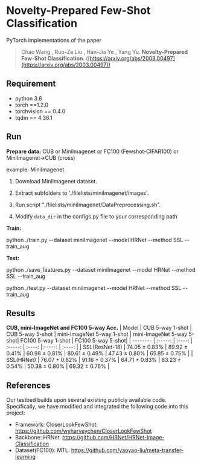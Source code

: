 # Novelty-Prepared Few-Shot Classification
PyTorch implementations of the paper
> Chao Wang , Ruo-Ze Liu , Han-Jia Ye , Yang Yu. **Novelty-Prepared Few-Shot Classification**. ([https://arxiv.org/abs/2003.00497](https://arxiv.org/abs/2003.00497))


## Requirement
- python 3.6
- torch ==1.2.0
- torchvision == 0.4.0
- tqdm == 4.36.1



## Run

**Prepare data:**
CUB or MiniImagenet or FC100 (Fewshot-CIFAR100) or MiniImagenet->CUB (cross)

example: MiniImagenet

1. Download MiniImagenet dataset.

2. Extract subfolders to './filelists/miniImagenet/images'.

3. Run script "./filelists/miniImagenet/DataPreprocessing.sh".

4. Modify `data_dir` in the configs.py file to your corresponding path




**Train:**

python ./train.py --dataset miniImagenet --model HRNet --method SSL --train_aug



**Test:**

python ./save_features.py --dataset miniImagenet --model HRNet --method SSL --train_aug

python ./test.py --dataset miniImagenet --model HRNet --method SSL --train_aug


## Results
**CUB, mini-ImageNet and FC100 5-way Acc.**
| Model        |  CUB 5-way 1-shot   |  CUB 5-way 5-shot   | mini-ImageNet 5-way 1-shot | mini-ImageNet 5-way 5-shot| FC100 5-way 1-shot | FC100 5-way 5-shot|
| --------     | :-----: | :----: | :-----: | :----: |:-----: | :----: |
| SSL(ResNet-18)   | 74.05 ± 0.83%  | 89.92 ± 0.41%  | 60.98 ± 0.81% | 80.61 ± 0.49% | 47.43 ± 0.80% | 65.85 ± 0.75% |
| SSL(HRNet)       | 76.07 ± 0.82%  | 91.16 ± 0.37%  | 64.71 ± 0.83% | 83.23 ± 0.54% | 50.38 ± 0.80% | 69.32 ± 0.76% |




## References
Our testbed builds upon several existing publicly available code. Specifically, we have modified and integrated the following code into this project:

* Framework:
CloserLookFewShot: https://github.com/wyharveychen/CloserLookFewShot
* Backbone:
HRNet: https://github.com/HRNet/HRNet-Image-Classification
* Dataset(FC100):
MTL: https://github.com/yaoyao-liu/meta-transfer-learning
